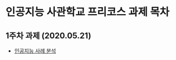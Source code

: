 # 인공지능 사관학교 프리코스 과제 목차

## 1주차 과제 (2020.05.21)
* [인공지능 사례 분석](https://github.com/blueknarr/AI-Precourse/blob/master/1%EC%A3%BC%EC%B0%A8_%EA%B3%BC%EC%A0%9C.ipynb)
